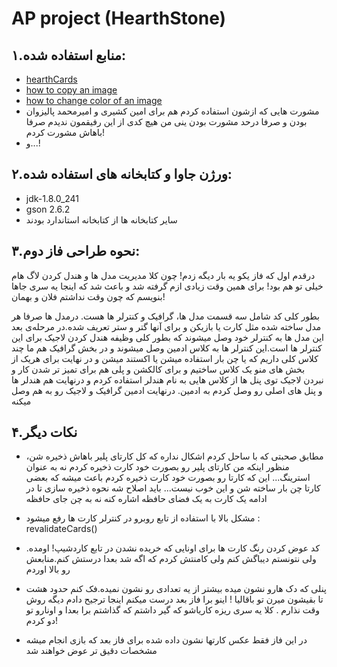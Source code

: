 ﻿ 
 AP project (HearthStone) 
 ====
 ۱.منابع استفاده شده:
 ------
 * [hearthCards](http://www.hearthcards.net/)
 * [how to copy an image](https://www.dyclassroom.com/image-processing-project/how-to-convert-a-color-image-into-grayscale-image-in-java)
 * [how to change color of an image]( https://www.programcreek.com/java-api-examples/?class=java.awt.image.BufferedImage&method=copyData)
 * مشورت هایی که ازشون استفاده کردم هم برای امین کشیری و امیرمحمد پالیزوان بودن و صرفا درحد مشورت بودن ینی من هیچ کدی از این رفیقمون ندیدم صرفا باهاش مشورت کردم!
 * و...!
 
 
 ۲.ورژن جاوا و کتابخانه های استفاده شده:
 --
 * jdk-1.8.0_241
 * gson 2.6.2
 * سایر کتابخانه ها از کتابخانه استاندارد بودند 
 
 
 
 ۳.نحوه طراحی فاز دوم:
 ---
 درقدم اول که فاز یکو یه بار دیگه زدم! چون کلا مدیریت مدل ها و هندل کردن لاگ هام خیلی تو هم بود! برای همین وقت زیادی ازم گرفته شد و باعث شد که اینجا یه سری جاها بنویسم که چون وقت نداشتم فلان و بهمان!
 
بطور کلی کد شامل سه قسمت مدل ها، گرافیک و کنترلر ها هست. درمدل ها صرفا هر مدل ساخته شده مثل کارت یا بازیکن و برای آنها گتر و ستر تعریف شده.در مرحله‌ی بعد این مدل ها به کنترلر خود وصل میشوند که بطور کلی وظیفه هندل کردن لاجیک برای این کنترلر ها است.این کنترلر ها به کلاس ادمین وصل میشوند و در بخش گرافیک هم ما چند کلاس کلی داریم که یا چن بار استفاده میشن یا اکستند میشن و در نهایت برای هریک از بخش های منو یک کلاس ساختیم و برای کالکشن و پلی هم برای تمیز تر شدن کار و نبردن لاجیک توی پنل ها از کلاس هایی به نام هندلر استفاده کردم و درنهایت هم هندلر ها و پنل های اصلی رو وصل کردم به ادمین. درنهایت ادمین گرافیک و لاجیک رو به هم وصل میکنه

 ۴.نکات دیگر
 --
 * مطابق صحبتی که با ساحل کردم اشکال نداره که کل کارتای پلیر باهاش ذخیره شن، منظور اینکه من کارتای پلیر رو بصورت خود کارت ذخیره کردم نه به عنوان استرینگ... این که کارتا رو بصورت خود کارت ذخیره کردم باعث میشه که بعضی کارتا چن بار ساخته شن و این خوب نیست... باید اصلاح شه نحوه ذخیره سازی تا در ادامه یک کارت به یک فضای حافظه اشاره کنه نه به چن جای حافظه
 
  * مشکل بالا با استفاده از تابع روبرو در کنترلر کارت ها رفع میشود : revalidateCards()
 
 * کد عوض کردن رنگ کارت ها برای اونایی که خریده نشدن در تابع کاردشیپ! اومده. ولی نتونستم دیباگش کنم ولی کامنتش کردم که اگه شد بعدا درستش کنم.منابعش رو بالا اوردم
 
 * پنلی که دک هارو نشون میده بیشتر از یه تعدادی رو نشون نمیده.فک کنم حدود هشت تا بقیشون میرن تو باقالیا ! اینو برا فاز بعد درست میکنم اینجا ترجیح دادم دیگه روش وقت نذارم
 . کلا یه سری ریزه کاریاشو که گیر داشتم که گذاشتم برا بعدا و اونارو تو دو کردم!
 
 * در این فاز فقط عکس کارتها نشون داده شده برای فاز بعد که بازی انجام میشه مشخصات دقیق تر عوض خواهند شد
 
 
 
 
